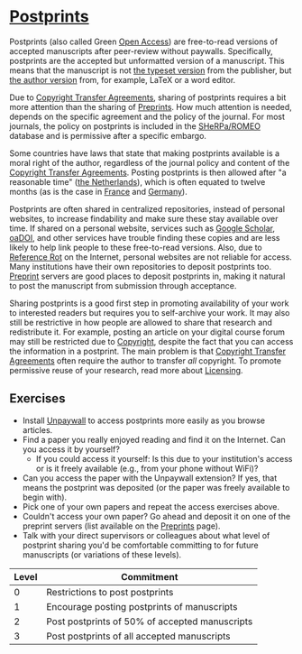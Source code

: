 # [Postprints](https://github.com/libscie/now-boarding/edit/master/content/postprints.md)

<div id='container'>
  <div id='col1'>

Postprints (also called Green [Open Access](open-access.md.html)) are free-to-read versions of accepted manuscripts after peer-review without paywalls. Specifically, postprints are the accepted but unformatted version of a manuscript. This means that the manuscript is not [the typeset version](../assets/figs/postprints-typeset.png) from the publisher, but [the author version](../assets/figs/postprints-author.png) from, for example, LaTeX or a word editor.

Due to [Copyright Transfer Agreements](copyright-transfer-agreements.md.html), sharing of postprints requires a bit more attention than the sharing of [Preprints](preprints.md.html). How much attention is needed, depends on the specific agreement and the policy of the journal. For most journals, the policy on postprints is included in the [SHeRPa/ROMEO](http://www.sherpa.ac.uk/romeo/index.php) database and is permissive after a specific embargo.

Some countries have laws that state that making postprints available is a moral right of the author, regardless of the journal policy and content of the [Copyright Transfer Agreements](copyright-transfer-agreements.md.html). Posting postprints is then allowed after "a reasonable time" ([the Netherlands](http://wetten.overheid.nl/jci1.3:c:BWBR0001886&hoofdstuk=Ia&artikel=25fa&z=2017-09-01&g=2017-09-01)), which is often equated to twelve months (as is the case in [France](http://web.archive.org/web/20171121112449/https://www.openaire.eu/france-final-text-of-the-law-for-oa-has-been-adopted) and [Germany](https://www.gesetze-im-internet.de/englisch_urhg/englisch_urhg.html#p0241)).

Postprints are often shared in centralized repositories, instead of personal websites, to increase findability and make sure these stay available over time. If shared on a personal website, services such as [Google Scholar](https://scholar.google.com), [oaDOI](https://oadoi.org), and other services have trouble finding these copies and are less likely to help link people to these free-to-read versions. Also, due to [Reference Rot](reference-rot.md.html) on the Internet, personal websites are not reliable for access. Many institutions have their own repositories to deposit postprints too. [Preprint](preprints.md.html) servers are good places to deposit postprints in, making it natural to post the manuscript from submission through acceptance.

Sharing postprints is a good first step in promoting availability of your work to interested readers but requires you to self-archive your work. It may also still be restrictive in how people are allowed to share that research and redistribute it. For example, posting an article on your digital course forum may still be restricted due to [Copyright](copyright.md.html), despite the fact that you can access the information in a postprint. The main problem is that [Copyright Transfer Agreements](copyright-transfer-agreements.md.html) often require the author to transfer *all* copyright. To promote permissive reuse of your research, read more about [Licensing](licensing.md.html).
</div>

<div id='col2'>

## Exercises

* Install [Unpaywall](http://unpaywall.org/) to access postprints more easily as you browse articles.
* Find a paper you really enjoyed reading and find it on the Internet. Can you access it by yourself?
	* If you could access it yourself: Is this due to your institution's access or is it freely available (e.g., from your phone without WiFi)?
* Can you access the paper with the Unpaywall extension? If yes, that means the postprint was deposited (or the paper was freely available to begin with).
* Pick one of your own papers and repeat the access exercises above.
* Couldn't access your own paper? Go ahead and deposit it on one of the preprint servers (list available on the [Preprints](preprints.md) page).
* Talk with your direct supervisors or colleagues about what level of postprint sharing you'd be comfortable committing to for future manuscripts (or variations of these levels).

| Level | Commitment                                                        |
|-------|-------------------------------------------------------------------|
| 0     | Restrictions to post postprints                                   |
| 1     | Encourage posting postprints of manuscripts                       |
| 2     | Post postprints of 50% of accepted manuscripts                    |
| 3     | Post postprints of all accepted manuscripts                       |

</div>
</div>
